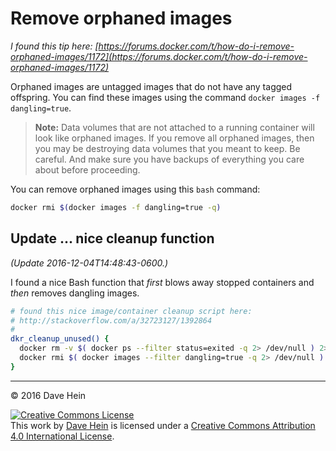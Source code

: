 # Remove orphaned images

_I found this tip here: [https://forums.docker.com/t/how-do-i-remove-orphaned-images/1172](https://forums.docker.com/t/how-do-i-remove-orphaned-images/1172)_

Orphaned images are untagged images that do not have any tagged offspring. You can find these images using the command `docker images -f dangling=true`.

>**Note:** Data volumes that are not attached to a running container will look like orphaned images. If you remove all orphaned images, then you may be destroying data volumes that you meant to keep. Be careful. And make sure you have backups of everything you care about before proceeding.

You can remove orphaned images using this `bash` command:

```bash
docker rmi $(docker images -f dangling=true -q)
```

## Update ... nice cleanup function

_(Update 2016-12-04T14:48:43-0600.)_

I found a nice Bash function that _first_ blows away stopped containers and _then_ removes dangling images.

```bash
# found this nice image/container cleanup script here:
# http://stackoverflow.com/a/32723127/1392864
#
dkr_cleanup_unused() {
  docker rm -v $( docker ps --filter status=exited -q 2> /dev/null ) 2> /dev/null
  docker rmi $( docker images --filter dangling=true -q 2> /dev/null ) 2> /dev/null
}
```

---

&copy; 2016 Dave Hein

<a rel="license" href="http://creativecommons.org/licenses/by/4.0/"><img alt="Creative Commons License" style="border-width:0" src="https://i.creativecommons.org/l/by/4.0/88x31.png" /></a><br />This <span xmlns:dct="http://purl.org/dc/terms/" href="http://purl.org/dc/dcmitype/Text" rel="dct:type">work</span> by <a xmlns:cc="http://creativecommons.org/ns#" href="https://github.com/JeNeSuisPasDave/til" property="cc:attributionName" rel="cc:attributionURL">Dave Hein</a> is licensed under a <a rel="license" href="http://creativecommons.org/licenses/by/4.0/">Creative Commons Attribution 4.0 International License</a>.

